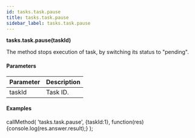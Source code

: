 ```yaml
---
id: tasks.task.pause
title: tasks.task.pause
sidebar_label: tasks.task.pause
---
```

**tasks.task.pause(**taskId**)**

The method stops execution of task, by switching its status to "pending".

#### Parameters

| Parameter | Description |
| --- | --- |
| taskId | Task ID. |

#### Examples

callMethod(
   'tasks.task.pause',
   {taskId:1},
   function(res){console.log(res.answer.result);}
);